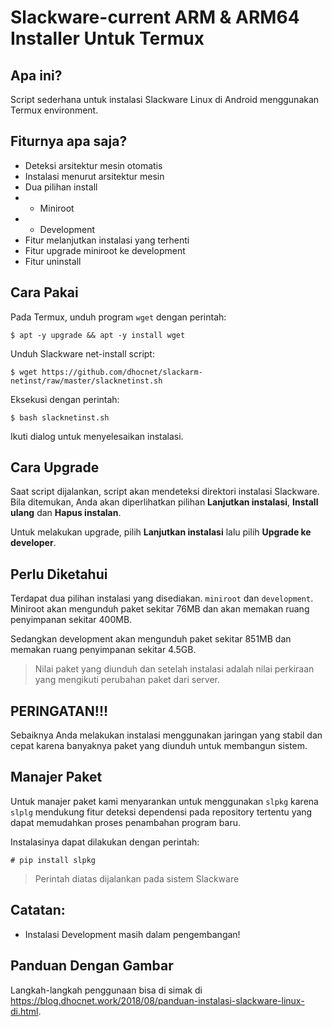 # Slackware-current ARM & ARM64 Installer Untuk Termux

## Apa ini?
Script sederhana untuk instalasi Slackware Linux di Android menggunakan Termux environment.

## Fiturnya apa saja?
- Deteksi arsitektur mesin otomatis
- Instalasi menurut arsitektur mesin
- Dua pilihan install
- - Miniroot
- - Development
- Fitur melanjutkan instalasi yang terhenti
- Fitur upgrade miniroot ke development
- Fitur uninstall

## Cara Pakai
Pada Termux, unduh program `wget` dengan perintah:

`$ apt -y upgrade && apt -y install wget`

Unduh Slackware net-install script:

`$ wget https://github.com/dhocnet/slackarm-netinst/raw/master/slacknetinst.sh`

Eksekusi dengan perintah:

`$ bash slacknetinst.sh`

Ikuti dialog untuk menyelesaikan instalasi.

## Cara Upgrade
Saat script dijalankan, script akan mendeteksi direktori instalasi Slackware. Bila ditemukan, Anda akan diperlihatkan pilihan **Lanjutkan instalasi**, **Install ulang** dan **Hapus instalan**.

Untuk melakukan upgrade, pilih **Lanjutkan instalasi** lalu pilih **Upgrade ke developer**.

## Perlu Diketahui
Terdapat dua pilihan instalasi yang disediakan. `miniroot` dan `development`. Miniroot akan mengunduh paket sekitar 76MB dan akan memakan ruang penyimpanan sekitar 400MB.

Sedangkan development akan mengunduh paket sekitar 851MB dan memakan ruang penyimpanan sekitar 4.5GB.

> Nilai paket yang diunduh dan setelah instalasi adalah nilai perkiraan yang mengikuti perubahan paket dari server.

## PERINGATAN!!!
Sebaiknya Anda melakukan instalasi menggunakan jaringan yang stabil dan cepat karena banyaknya paket yang diunduh untuk membangun sistem.

## Manajer Paket
Untuk manajer paket kami menyarankan untuk menggunakan `slpkg` karena `slplg` mendukung fitur deteksi dependensi pada repository tertentu yang dapat memudahkan proses penambahan program baru.

Instalasinya dapat dilakukan dengan perintah:

`# pip install slpkg`

> Perintah diatas dijalankan pada sistem Slackware

## Catatan:
- Instalasi Development masih dalam pengembangan!

## Panduan Dengan Gambar
Langkah-langkah penggunaan bisa di simak di https://blog.dhocnet.work/2018/08/panduan-instalasi-slackware-linux-di.html.

